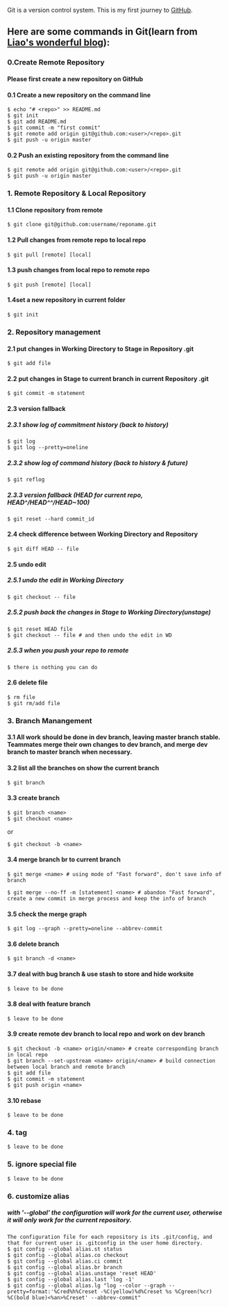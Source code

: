 Git is a version control system.
This is my first journey to [GitHub](https://github.com).
## Here are some commands in Git(learn from [Liao's wonderful blog](https://www.liaoxuefeng.com/wiki/0013739516305929606dd18361248578c67b8067c8c017b000)):

### 0.Create Remote Repository
#### Please first create a new repository <repo> on GitHub
#### 0.1 Create a new repository on the command line
```Shell
$ echo "# <repo>" >> README.md
$ git init
$ git add README.md
$ git commit -m "first commit"
$ git remote add origin git@github.com:<user>/<repo>.git
$ git push -u origin master
```
#### 0.2 Push an existing repository from the command line
```Shell
$ git remote add origin git@github.com:<user>/<repo>.git
$ git push -u origin master
```

### 1. Remote Repository & Local Repository
#### 1.1 Clone repository from remote
```Shell
$ git clone git@github.com:username/reponame.git
```
#### 1.2 Pull changes from remote repo to local repo
```Shell
$ git pull [remote] [local]
```
#### 1.3 push changes from local repo to remote repo
```Shell
$ git push [remote] [local]
```
#### 1.4set a new repository in current folder
```Shell
$ git init
```

### 2. Repository management
#### 2.1 put changes in Working Directory to Stage in Repository .git
```Shell
$ git add file
```
#### 2.2 put changes in Stage to current branch in current Repository .git
```Shell
$ git commit -m statement
```
#### 2.3 version fallback
##### 2.3.1 show log of commitment history (back to history)
```Shell
$ git log
$ git log --pretty=oneline
```
##### 2.3.2 show log of command history (back to history & future)
```Shell
$ git reflog
```
##### 2.3.3 version fallback (HEAD for current repo, HEAD^/HEAD^^/HEAD~100)
```Shell
$ git reset --hard commit_id
```
#### 2.4 check difference between Working Directory and Repository
```Shell
$ git diff HEAD -- file
```
#### 2.5 undo edit
##### 2.5.1 undo the edit in Working Directory
```Shell
$ git checkout -- file
```
##### 2.5.2 push back the changes in Stage to Working Directory(unstage)
```Shell
$ git reset HEAD file
$ git checkout -- file # and then undo the edit in WD
```
##### 2.5.3 when you push your repo to remote
```Shell
$ there is nothing you can do
```
#### 2.6 delete file
```Shell
$ rm file
$ git rm/add file
```

### 3. Branch Manangement 
#### 3.1 All work should be done in dev branch, leaving master branch stable. Teammates merge their own changes to dev branch, and merge dev branch to master branch when necessary.

#### 3.2 list all the branches on show the current branch
```Shell
$ git branch
```
#### 3.3 create branch
```Shell
$ git branch <name>
$ git checkout <name>
```
or
```Shell
$ git checkout -b <name>
```
#### 3.4 merge branch br to current branch
```Shell
$ git merge <name> # using mode of "Fast forward", don't save info of branch
```
```Shell
$ git merge --no-ff -m [statement] <name> # abandon "Fast forward", create a new commit in merge process and keep the info of branch
```
#### 3.5 check the merge graph
```Shell
$ git log --graph --pretty=oneline --abbrev-commit
```
#### 3.6 delete branch
```Shell
$ git branch -d <name>
```

#### 3.7 deal with bug branch & use stash to store and hide worksite
```Shell
$ leave to be done
```
#### 3.8 deal with feature branch
```Shell
$ leave to be done
```

#### 3.9 create remote dev branch to local repo and work on dev branch
```Shell
$ git checkout -b <name> origin/<name> # create corresponding branch in local repo
$ git branch --set-upstream <name> origin/<name> # build connection between local branch and remote branch
$ git add file
$ git commit -m statement
$ git push origin <name>
```

#### 3.10 rebase
```Shell
$ leave to be done
```

### 4. tag
```Shell
$ leave to be done
```

### 5. ignore special file
```Shell
$ leave to be done
```

### 6. customize alias
##### with '--global' the configuration will work for the current user, otherwise it will only work for the current repository.
```Shell
The configuration file for each repository is its .git/config, and that for current user is .gitconfig in the user home directory.
$ git config --global alias.st status
$ git config --global alias.co checkout
$ git config --global alias.ci commit
$ git config --global alias.br branch
$ git config --global alias.unstage 'reset HEAD'
$ git config --global alias.last 'log -1'
$ git config --global alias.lg "log --color --graph --pretty=format:'%Cred%h%Creset -%C(yellow)%d%Creset %s %Cgreen(%cr) %C(bold blue)<%an>%Creset' --abbrev-commit"
```